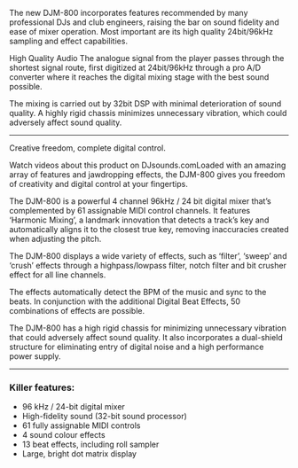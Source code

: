 The new DJM-800 incorporates features recommended by many professional DJs and club engineers, raising the bar on sound fidelity and ease of mixer operation. Most important are its high quality 24bit/96kHz sampling and effect capabilities.

High Quality Audio The analogue signal from the player passes through the shortest signal route, first digitized at 24bit/96kHz through a pro A/D converter where it reaches  the digital mixing stage with the best sound possible.

The mixing is carried out by 32bit DSP with minimal deterioration of sound quality.  A highly rigid chassis minimizes unnecessary vibration, which could adversely affect sound quality.

---

Creative freedom, complete digital control.

Watch videos about this product on DJsounds.comLoaded with an amazing array of features and jawdropping effects, the DJM-800 gives you freedom of creativity and digital control at your fingertips.

The DJM-800 is a powerful 4 channel 96kHz / 24 bit digital mixer that’s complemented by 61 assignable MIDI control channels. It features ‘Harmonic Mixing’, a landmark innovation that detects a track’s key and automatically aligns it to the closest true key, removing inaccuracies created when adjusting the pitch.

The DJM-800 displays a wide variety of effects, such as ‘filter’, ‘sweep’ and ‘crush’ effects through a highpass/lowpass filter, notch filter and bit crusher effect for all line channels.

The effects automatically detect the BPM of the music and sync to the beats. In conjunction with the additional Digital Beat Effects, 50 combinations of effects are possible.

The DJM-800 has a high rigid chassis for minimizing unnecessary vibration that could adversely affect sound quality. It also incorporates a dual-shield structure for eliminating entry of digital noise and a high performance power supply.

---

### Killer features:

- 96 kHz / 24-bit digital mixer
- High-fidelity sound (32-bit sound processor)
- 61 fully assignable MIDI controls
- 4 sound colour effects
- 13 beat effects, including roll sampler
- Large, bright dot matrix display
